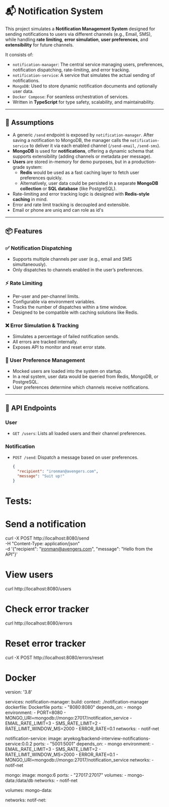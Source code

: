 # 📬 Notification System

This project simulates a **Notification Management System** designed for sending notifications to users via different channels (e.g., Email, SMS), while handling **rate limiting**, **error simulation**, **user preferences**, and **extensibility** for future channels.

It consists of:

- `notification-manager`: The central service managing users, preferences, notification dispatching, rate-limiting, and error tracking.
- `notification-service`: A service that simulates the actual sending of notifications.
- `MongoDB`: Used to store dynamic notification documents and optionally user data.
- `Docker Compose`: For seamless orchestration of services.
- Written in **TypeScript** for type safety, scalability, and maintainability.

---

## 🧠 Assumptions

- A generic `/send` endpoint is exposed by `notification-manager`. After saving a notification to MongoDB, the manager calls the `notification-service` to deliver it via each enabled channel (`/send-email`, `/send-sms`).
- **MongoDB** is used for **notifications**, offering a dynamic schema that supports extensibility (adding channels or metadata per message).
- **Users** are stored in-memory for demo purposes, but in a production-grade system:
  - **Redis** would be used as a fast caching layer to fetch user preferences quickly.
  - Alternatively, user data could be persisted in a separate **MongoDB collection** or **SQL database** (like PostgreSQL).
- Rate-limiting and error tracking logic is designed with **Redis-style caching** in mind.
- Error and rate limit tracking is decoupled and extensible.
- Email or phone are uniq and can role as id's 

---

## 📦 Features

### ✅ Notification Dispatching
- Supports multiple channels per user (e.g., email and SMS simultaneously).
- Only dispatches to channels enabled in the user’s preferences.

### ⚡ Rate Limiting
- Per-user and per-channel limits.
- Configurable via environment variables.
- Tracks the number of dispatches within a time window.
- Designed to be compatible with caching solutions like Redis.

### ❌ Error Simulation & Tracking
- Simulates a percentage of failed notification sends.
- All errors are tracked internally.
- Exposes API to monitor and reset error state.

### 👥 User Preference Management
- Mocked users are loaded into the system on startup.
- In a real system, user data would be queried from Redis, MongoDB, or PostgreSQL.
- User preferences determine which channels receive notifications.

---

## 📡 API Endpoints

### User
- `GET /users`: Lists all loaded users and their channel preferences.

### Notification
- `POST /send`: Dispatch a message based on user preferences.
  ```json
  {
    "recipient": "ironman@avengers.com",
    "message": "Suit up!"
  }


# Tests:
# Send a notification
curl -X POST http://localhost:8080/send \
-H "Content-Type: application/json" \
-d '{"recipient": "ironman@avengers.com", "message": "Hello from the API"}'

# View users
curl http://localhost:8080/users

# Check error tracker
curl http://localhost:8080/errors

# Reset error tracker
curl -X POST http://localhost:8080/errors/reset


# Docker
version: '3.8'

services:
  notification-manager:
    build:
      context: ./notification-manager
      dockerfile: Dockerfile
    ports:
      - "8080:8080"
    depends_on:
      - mongo
    environment:
      - PORT=8080
      - MONGO_URI=mongodb://mongo:27017/notification_service
      - EMAIL_RATE_LIMIT=3
      - SMS_RATE_LIMIT=2
      - RATE_LIMIT_WINDOW_MS=2000
      - ERROR_RATE=0.1
    networks:
      - notif-net

  notification-service:
    image: aryekog/backend-interview-notifications-service:0.0.2
    ports:
      - "5001:5001"
    depends_on:
      - mongo
    environment:
      - EMAIL_RATE_LIMIT=3
      - SMS_RATE_LIMIT=2
      - RATE_LIMIT_WINDOW_MS=2000
      - ERROR_RATE=0.1
      - MONGO_URI=mongodb://mongo:27017/notification_service
    networks:
      - notif-net

  mongo:
    image: mongo:6
    ports:
      - "27017:27017"
    volumes:
      - mongo-data:/data/db
    networks:
      - notif-net

volumes:
  mongo-data:

networks:
  notif-net:

